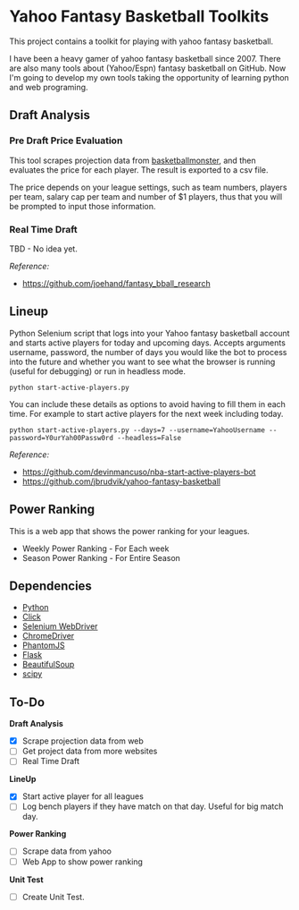# Yahoo Fantasy Basketball Toolkits

This project contains a toolkit for playing with yahoo fantasy basketball. 

I have been a heavy gamer of yahoo fantasy basketball since 2007. There are also many tools about (Yahoo/Espn) fantasy basketball on GitHub. Now I'm going to develop my own tools taking the opportunity of learning python and web programing.



## Draft Analysis

### Pre Draft Price Evaluation

This tool scrapes projection data from [basketballmonster](https://basketballmonster.com/Projections.aspx), and then evaluates the price for each player. The result is exported to a csv file.

The price depends on your league settings, such as team numbers, players per team, salary cap per team and number of $1 players, thus that you will be prompted to input those information.

### Real Time Draft

TBD - No idea yet.

*Reference:* 
* https://github.com/joehand/fantasy_bball_research


## Lineup

Python Selenium script that logs into your Yahoo fantasy basketball account and starts active players for today and upcoming days. Accepts arguments username, password, the number of days you would like the bot to process into the future and whether you want to see what the browser is running (useful for debugging) or run in headless mode.

`python start-active-players.py`

You can include these details as options to avoid having to fill them in each time. For example to start active players for the next week including today.

`python start-active-players.py --days=7 --username=YahooUsername --password=Y0urYah00Passw0rd --headless=False`

*Reference:* 
* https://github.com/devinmancuso/nba-start-active-players-bot
* https://github.com/jbrudvik/yahoo-fantasy-basketball

## Power Ranking

This is a web app that shows the power ranking for your leagues.

* Weekly Power Ranking - For Each week
* Season Power Ranking  - For Entire Season


## Dependencies

* [Python](https://www.python.org/)
* [Click](http://click.pocoo.org/)
* [Selenium WebDriver](http://www.seleniumhq.org/projects/webdriver/)
* [ChromeDriver](https://sites.google.com/a/chromium.org/chromedriver/downloads)
* [PhantomJS](http://phantomjs.org/)
* [Flask](http://flask.pocoo.org/)
* [BeautifulSoup](https://pypi.python.org/pypi/beautifulsoup4)
* [scipy](https://www.scipy.org/)


## To-Do

**Draft Analysis**
- [x] Scrape projection data from web
- [ ] Get project data from more websites
- [ ] Real Time Draft

**LineUp**
- [x] Start active player for all leagues
- [ ] Log bench players if they have match on that day. Useful for big match day.

**Power Ranking**
- [ ] Scrape data from yahoo
- [ ] Web App to show power ranking

**Unit Test**
- [ ] Create Unit Test.
